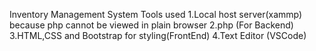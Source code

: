 Inventory Management System
Tools used
1.Local host server(xammp) because php cannot be viewed in plain browser
2.php (For Backend)
3.HTML,CSS and Bootstrap for styling(FrontEnd)
4.Text Editor (VSCode)